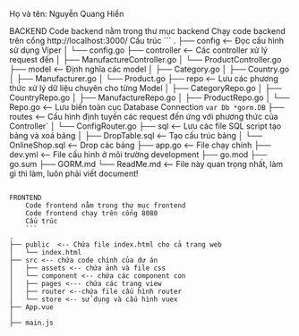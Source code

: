 Họ và tên: Nguyễn Quang Hiển

BACKEND
	Code backend nằm trong thư mục backend
	Chạy code backend trên cổng http://localhost:3000/
	Cấu trúc
		```
.
├── config  <-- Đọc cấu hình sử dụng Viper
│   └── config.go
├── controller <-- Các controller xử lý request đến
│   ├── ManufactureController.go
│   └── ProductController.go
├── model <-- Định nghĩa các model
│   ├── Category.go
│   ├── Country.go
│   ├── Manufacturer.go
│   └── Product.go
├── repo <-- Lưu các phương thức xử lý dữ liệu chuyên cho từng Model
│   ├── CategoryRepo.go
│   ├── CountryRepo.go
│   ├── ManufactureRepo.go
│   ├── ProductRepo.go
│   └── Repo.go  <-- Lưu biến toàn cục Database Connection `var Db *gorm.DB`
├── routes <-- Cấu hình định tuyến các request đến ứng với phương thức của Controller`
│   └── ConfigRouter.go
├── sql <-- Lưu các file SQL script tạo bảng và xoá bảng
│   ├── DropTable.sql  <-- Tạo cấu trúc bảng
│   └── OnlineShop.sql <-- Drop các bảng
├── app.go <-- File chạy chính
├── dev.yml <-- File cấu hình ở môi trường development
├── go.mod
├── go.sum
├── GORM.md
└── ReadMe.md <-- File này quan trọng nhất, làm gì thì làm, luôn phải viết document!
```
	
FRONTEND
	Code frontend nằm trong thư mục frontend
	Code frontend chạy trên cổng 8080
	Cấu trúc
	```
.
├── public  <-- Chứa file index.html cho cả trang web
│   └── index.html
├── src <-- chứa code chính của dự án
│   ├── assets <-- chứa ảnh và file css
│   └── component <-- chứa các component con
│   ├── pages <--- chứa các trang view 
│   ├── router <--chứa file cấu hình router
│   └── store <-- sử dụng và cấu hình vuex
├── App.vue 
│   
├── main.js
```
	